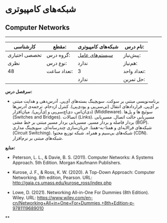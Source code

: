 # شبکه‌های کامپیوتری
## Computer Networks
_______________________________________________________________________________
| کارشناسی      | مقطع:       | شبکه‌های کامپیوتری                                 | نام درس:    |
| ------------- | ----------- | -------------------------------------------------- | ----------- |
| تخصصی اختیاری | گروه درس:   | [سیستم‌های عامل](../elective/Operating-Systems.md) | پیش‌نیاز:   |
| نظری          | نوع درس:    | ندارد                                              | هم‌نیاز:    |
| 48            | تعداد ساعت: | 3                                                  | تعداد واحد: |
|               |             |  ندارد                                             | حل تمرین:   |

**سرفصل درس:**


- برنامه‌نویسی مبتنی بر سوکت. سویچینگ بسته‌های آی‌پی. آدرس‌دهی و هدایت مبتنی بر آی‌پی. قراردادهای انتقال (تی‌سی‌پی و یو‌دی‌پی‌). کنترل ازدحام. ترجمه‌ی آدرس‌ها (دی‌ان‌اس‌، دی‌اچ‌سی‌پی و اِی‌آر‌پی‌). میان‌افزار (Middleware). سوئیچ ها و پل‌ها (Switches and Bridges). اتصالات (Links). مسیریابی حالت اتصال. مسیریابی بردار فاصله و بردار مسیر. مسیریابی بردار مسیر مبتنی بر خط مشی (BGP). شبکه‌های فرالایه‌ای و همتا-به-همتا. جریان‌سازی چندرسانه‌ای. سویچینگ مداری (Circuit Switching). شبکه‌های بی‌سیم و همراه. شبکه توزیع محتوا (CDN). شبکه‌های مبتنی بر نرم‌‌افزار.


**منابع:**


- Peterson, L. L., & Davie, B. S. (2011). Computer Networks: A Systems Approach. 5th Edition. Morgan Kaufmann Publishers.

- Kurose, J. F., & Ross, K. W. (2020). A Top-Down Approach: Computer Networking.  8th edition, Pearson. URL: <http://gaia.cs.umass.edu/kurose_ross/index.php>

- Lowe, D. (2021). Networking All-in-One For Dummies (8th Edition). Wiley. URL: <https://www.wiley.com/en-cn/Networking+All+in+One+For+Dummies,+8th+Edition-p-9781119689010>

**
